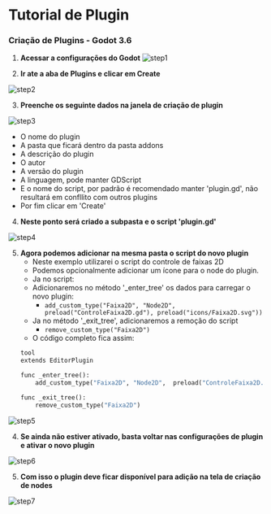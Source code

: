 # Tutorial de Plugin

### Criação de Plugins - Godot 3.6

1. **Acessar a configurações do Godot**
![step1](https://github.com/tecMTST/modelo-godot-3.6/assets/20847481/74c0a634-32dd-4716-9791-1ba766f64643)

2. **Ir ate a aba de Plugins e clicar em Create**
   
![step2](https://github.com/tecMTST/modelo-godot-3.6/assets/20847481/38845616-ef41-4ce3-b479-904ea9e257a8)

3. **Preenche os seguinte dados na janela de criação de plugin**
   
![step3](https://github.com/tecMTST/modelo-godot-3.6/assets/20847481/a167cf8c-0a3b-476e-925b-7636b4e65248)

   * O nome do plugin
   * A pasta que ficará dentro da pasta addons
   * A descrição do plugin
   * O autor
   * A versão do plugin
   * A linguagem, pode manter GDScript
   * E o nome do script, por padrão é recomendado manter 'plugin.gd', não resultará em confllito com outros plugins
   * Por fim clicar em 'Create'
4. **Neste ponto será criado a subpasta e o script 'plugin.gd'**
   
![step4](https://github.com/tecMTST/modelo-godot-3.6/assets/20847481/351d5bc9-3064-44c5-aea7-dd111935f342)

5. **Agora podemos adicionar na mesma pasta o script do novo plugin**
   * Neste exemplo utilizarei o script do controle de faixas 2D
   * Podemos opcionalmente adicionar um ícone para o node do plugin.
   * Ja no script:
   * Adicionaremos no método '_enter_tree' os dados para carregar o novo plugin:
     * `add_custom_type("Faixa2D", "Node2D",  preload("ControleFaixa2D.gd"), preload("icons/Faixa2D.svg"))`
   * Ja no método '_exit_tree', adicionaremos a remoção do script
     * `remove_custom_type("Faixa2D")`
   * O código completo fica assim:
    ```Python
    tool
    extends EditorPlugin

    func _enter_tree():
        add_custom_type("Faixa2D", "Node2D",  preload("ControleFaixa2D.gd"), preload("icons/Faixa2D.svg"))

    func _exit_tree():
        remove_custom_type("Faixa2D")
    ```

  
![step5](https://github.com/tecMTST/modelo-godot-3.6/assets/20847481/11c13bca-d47a-48fa-9423-2adce9c493de)



4. **Se ainda não estiver ativado, basta voltar nas configurações de plugin e ativar o novo plugin**
 
![step6](https://github.com/tecMTST/modelo-godot-3.6/assets/20847481/4d7c5967-5519-49c5-84af-db7e430d3973)


5. **Com isso o plugin deve ficar disponível para adição na tela de criação de nodes**
    
![step7](https://github.com/tecMTST/modelo-godot-3.6/assets/20847481/a1bb6f38-a5ef-47b0-98ad-29124599eb88)
